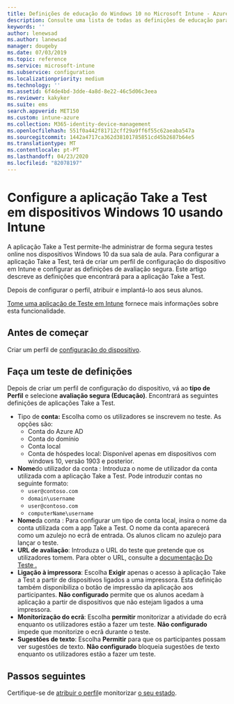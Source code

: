 ```yaml
---
title: Definições de educação do Windows 10 no Microsoft Intune - Azure Microsoft Docs
description: Consulte uma lista de todas as definições de educação para dispositivos Windows 10. Utilize estas definições num perfil de configuração do dispositivo com a aplicação Take a Test, escolha como os utilizadores ou alunos se inscrevem, monitorize o ecrã durante o teste e muito mais em Intune.
keywords: ''
author: lenewsad
ms.author: lanewsad
manager: dougeby
ms.date: 07/03/2019
ms.topic: reference
ms.service: microsoft-intune
ms.subservice: configuration
ms.localizationpriority: medium
ms.technology: ''
ms.assetid: 6f4de4bd-3dde-4a8d-8e22-46c5d06c3eea
ms.reviewer: kakyker
ms.suite: ems
search.appverid: MET150
ms.custom: intune-azure
ms.collection: M365-identity-device-management
ms.openlocfilehash: 551f0a442f81712cff29a9ff6f55c62aeaba547a
ms.sourcegitcommit: 1442a4717ca362d38101785851cd45b2687b64e5
ms.translationtype: MT
ms.contentlocale: pt-PT
ms.lasthandoff: 04/23/2020
ms.locfileid: "82078197"
---
```

# <a name="configure-the-take-a-test-app-on-windows-10-devices-using-intune"></a>Configure a aplicação Take a Test em dispositivos Windows 10 usando Intune

A aplicação Take a Test permite-lhe administrar de forma segura testes online nos dispositivos Windows 10 da sua sala de aula. Para configurar a aplicação Take a Test, terá de criar um perfil de configuração do dispositivo em Intune e configurar as definições de avaliação segura. Este artigo descreve as definições que encontrará para a aplicação Take a Test. 

Depois de configurar o perfil, atribuir e implantá-lo aos seus alunos. 

[Tome uma aplicação de Teste em Intune](education-settings-configure.md) fornece mais informações sobre esta funcionalidade.

## <a name="before-you-begin"></a>Antes de começar

Criar um perfil de [configuração do dispositivo](education-settings-configure.md#create-a-device-profile).

## <a name="take-a-test-settings"></a>Faça um teste de definições
Depois de criar um perfil de configuração do dispositivo, vá ao **tipo de Perfil** e selecione **avaliação segura (Educação)**. Encontrará as seguintes definições de aplicações Take a Test. 


- Tipo de **conta:** Escolha como os utilizadores se inscrevem no teste. As opções são:
  - Conta do Azure AD
  - Conta do domínio
  - Conta local
  - Conta de hóspedes local: Disponível apenas em dispositivos com windows 10, versão 1903 e posterior.    
- **Nome**do utilizador da conta : Introduza o nome de utilizador da conta utilizada com a aplicação Take a Test. Pode introduzir contas no seguinte formato:
  - `user@contoso.com`
  - `domain\username`
  - `user@contoso.com`
  - `computerName\username`
- **Nome**da conta : Para configurar um tipo de conta local, insira o nome da conta utilizada com a app Take a Test. O nome da conta aparecerá como um azulejo no ecrã de entrada. Os alunos clicam no azulejo para lançar o teste.  
- **URL de avaliação**: Introduza o URL do teste que pretende que os utilizadores tomem. Para obter o URL, consulte a [documentação Do Teste .](https://docs.microsoft.com/education/windows/take-tests-in-windows-10)
- **Ligação à impressora**: Escolha **Exigir** apenas o acesso à aplicação Take a Test a partir de dispositivos ligados a uma impressora. Esta definição também disponibiliza o botão de impressão da aplicação aos participantes. **Não configurado** permite que os alunos acedam à aplicação a partir de dispositivos que não estejam ligados a uma impressora.  
- **Monitorização do ecrã**: Escolha **permitir** monitorizar a atividade do ecrã enquanto os utilizadores estão a fazer um teste. **Não configurado** impede que monitorize o ecrã durante o teste.
- **Sugestões de texto**: Escolha **Permitir** para que os participantes possam ver sugestões de texto. **Não configurado** bloqueia sugestões de texto enquanto os utilizadores estão a fazer um teste.

## <a name="next-steps"></a>Passos seguintes

Certifique-se de [atribuir o perfil](device-profile-assign.md)e monitorizar [o seu estado](device-profile-monitor.md).
